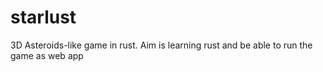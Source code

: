 # starlust
3D Asteroids-like game in rust. Aim is learning rust and be able to run the game as web app
